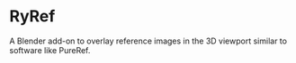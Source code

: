# RyRef
A Blender add-on to overlay reference images in the 3D viewport similar to software like PureRef.
